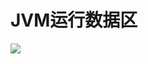 # JVM运行数据区
![](https://images2015.cnblogs.com/blog/630246/201707/630246-20170712001736228-845079180.png)
